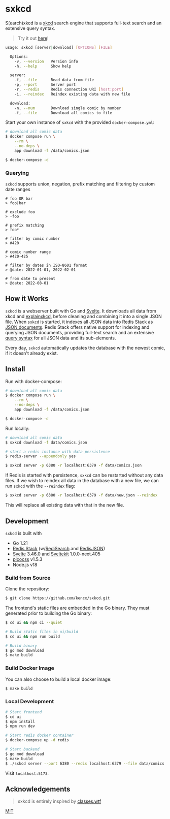 # sxkcd

S(earch)xkcd is a [xkcd](https://xkcd.com) search engine that supports full-text
search and an extensive query syntax.

>Try it out [here](https://xkcd.cheo.dev)!

```bash
usage: sxkcd [server|download] [OPTIONS] [FILE]

  Options:
    -v, --version   Version info
    -h, --help	    Show help

  server:
    -f, --file      Read data from file
    -p, --port      Server port
    -r, --redis     Redis connection URI [host:port]
    -i, --reindex   Reindex existing data with new file

  download:
    -n, --num       Download single comic by number
    -f, --file	    Download all comics to file
```

Start your own instance of `sxkcd` with the provided `docker-compose.yml`:

```bash
# download all comic data
$ docker compose run \
    --rm \
    --no-deps \
    app download -f /data/comics.json

$ docker-compose -d
```

### Querying
`sxkcd` supports union, negation, prefix matching and filtering by custom date ranges

```text
# foo OR bar
> foo|bar

# exclude foo
> -foo

# prefix matching
> foo*

# filter by comic number
> #420

# comic number range
> #420-425

# filter by dates in ISO-8601 format
> @date: 2022-01-01, 2022-02-01

# from date to present
> @date: 2022-08-01
```

## How it Works

`sxkcd` is a webserver built with Go and [Svelte](https://svelte.dev). It
downloads all data from xkcd and [explainxkcd](https://explainxkcd.com), before
cleaning and combining it into a single JSON file. When `sxkcd` is started, it
indexes all JSON data into Redis Stack as [JSON
documents](https://redis.io/docs/interact/search-and-query/indexing/). Redis
Stack offers native support for indexing and querying JSON documents, providing
full-text search and an extensive [query
syntax](https://redis.io/docs/interact/search-and-query/query/) for all JSON
data and its sub-elements.

Every day, `sxkcd` automatically updates the database with the newest comic, if it
doesn't already exist.

## Install

Run with docker-compose:

```bash
# download all comic data
$ docker compose run \
    --rm \
    --no-deps \
    app download -f /data/comics.json

$ docker-compose -d
```

Run locally:

```bash
# download all comic data
$ sxkcd download -f data/comics.json

# start a redis instance with data persistence
$ redis-server --appendonly yes

$ sxkcd server -p 6380 -r localhost:6379 -f data/comics.json
```

If Redis is started with persistence, `sxkcd` can be restarted without any data
files. If we wish to reindex all data in the database with a new file, we can
run `sxkcd` with the `--reindex` flag:

```bash
$ sxkcd server -p 6380 -r localhost:6379 -f data/new.json --reindex
```

This will replace all existing data with that in the new file.

## Development

`sxkcd` is built with

- Go 1.21
- [Redis Stack](https://redis.io/)
  (w/[RediSearch](https://redis.io/docs/stack/search/) and
  [RedisJSON](https://redis.io/docs/stack/json/))
- [Svelte](https://svelte.dev/) 3.46.0 and [Sveltekit](https://kit.svelte.dev/)
  1.0.0-next.405
- [picocss](https://picocss.com/) v1.5.3
- Node.js v18

### Build from Source

Clone the repository:

```bash
$ git clone https://github.com/kencx/sxkcd.git
```

The frontend's static files are embedded in the Go binary. They must generated
prior to building the Go binary:

```bash
$ cd ui && npm ci --quiet

# Build static files in ui/build
$ cd ui && npm run build

# Build binary
$ go mod download
$ make build
```

### Build Docker Image

You can also choose to build a local docker image:

```bash
$ make build
```

### Local Development

```bash
# Start frontend
$ cd ui
$ npm install
$ npm run dev

# Start redis docker container
$ docker-compose up -d redis

# Start backend
$ go mod download
$ make build
$ ./sxkcd server --port 6380 --redis localhost:6379 --file data/comics.json
```

Visit `localhost:5173`.

## Acknowledgements
>sxkcd is entirely inspired by [classes.wtf](https://github.com/ekzhang/classes.wtf)

[MIT](LICENSE)
